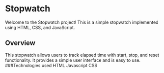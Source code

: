 # Stopwatch

Welcome to the Stopwatch project! This is a simple stopwatch implemented using HTML, CSS, and JavaScript.

## Overview

This stopwatch allows users to track elapsed time with start, stop, and reset functionality. It provides a simple user interface and is easy to use.
###Technologies used
HTML
Javascript
CSS
